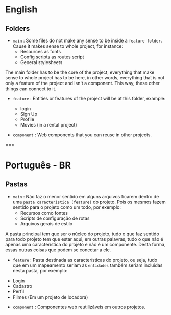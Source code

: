 
# English

## Folders
 * `main` :  Some files do not make any sense to be inside a `feature folder`. Cause it makes sense to whole project, for instance:
    + Resources as fonts
    + Config scripts as routes script
    + General stylesheets

The main folder has to be the core of the project, everything that make sense to whole project has to be here, in other words, everything that is not only a feature of the project and isn't a component. This way, these other things can connect to it.

* `feature` :  Entities or features of the project will be at this folder, example:
    + login
    + Sign Up
    + Profile
    + Movies (in a rental project)

* `component` : Web components that you can reuse in other projects.

===

# Português - BR

## Pastas
 * `main` :  Não faz o menor sentido em alguns arquivos ficarem dentro de uma `pasta característica (feature)` do projeto. Pois os mesmos fazem sentido para o projeto como um todo, por exemplo:
    + Recursos como fontes
    + Scripts de configuração de rotas
    + Arquivos gerais de estilo
    
A pasta principal tem que ser o núcleo do projeto, tudo o que faz sentido para todo projeto tem que estar aqui, em outras palavras, tudo o que não é apenas uma característica do projeto e não é um componente. Desta forma, essas outras coisas que podem se conectar a ele.

 * `feature` : Pasta destinada as características do projeto, ou seja, tudo que em um mapeamento seriam as `entidades` também seriam incluídas nesta pasta, por exemplo:
  + Login
  + Cadastro
  + Perfil
  + Filmes (Em um projeto de locadora)
  
 * `component` : Componentes web reutilizáveis em outros projetos.
